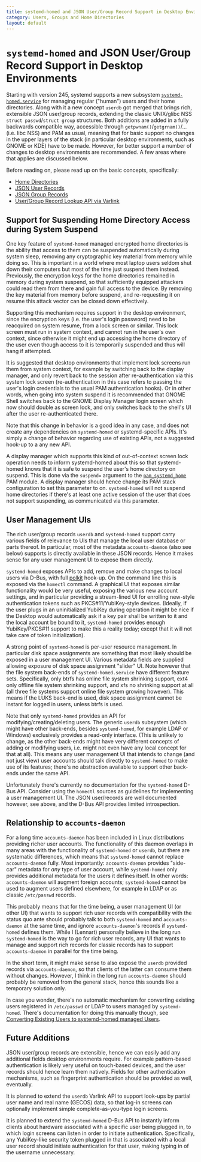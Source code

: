 ```yaml
---
title: systemd-homed and JSON User/Group Record Support in Desktop Environments
category: Users, Groups and Home Directories
layout: default
---
```


# `systemd-homed` and JSON User/Group Record Support in Desktop Environments

Starting with version 245, systemd supports a new subsystem
[`systemd-homed.service`](https://www.freedesktop.org/software/systemd/man/systemd-homed.service.html)
for managing regular ("human") users and their home directories. Along with it
a new concept `userdb` got merged that brings rich, extensible JSON user/group
records, extending the classic UNIX/glibc NSS `struct passwd`/`struct group`
structures. Both additions are added in a fully backwards compatible way,
accessible through `getpwnam()`/`getgrnam()`/… (i.e. libc NSS) and PAM as
usual, meaning that for basic support no changes in the upper layers of the
stack (in particular desktop environments, such as GNOME or KDE) have to be
made. However, for better support a number of changes to desktop environments
are recommended. A few areas where that applies are discussed below.

Before reading on, please read up on the basic concepts, specifically:

* [Home Directories](https://systemd.io/HOME_DIRECTORY)
* [JSON User Records](https://systemd.io/USER_RECORD)
* [JSON Group Records](https://systemd.io/GROUP_RECORD)
* [User/Group Record Lookup API via Varlink](https://systemd.io/USER_GROUP_API)

## Support for Suspending Home Directory Access during System Suspend

One key feature of `systemd-homed` managed encrypted home directories is the
ability that access to them can be suspended automatically during system sleep,
removing any cryptographic key material from memory while doing so. This is
important in a world where most laptop users seldom shut down their computers
but most of the time just suspend them instead. Previously, the encryption keys
for the home directories remained in memory during system suspend, so that
sufficiently equipped attackers could read them from there and gain full access
to the device. By removing the key material from memory before suspend, and
re-requesting it on resume this attack vector can be closed down effectively.

Supporting this mechanism requires support in the desktop environment, since
the encryption keys (i.e. the user's login password) need to be reacquired on
system resume, from a lock screen or similar. This lock screen must run in
system context, and cannot run in the user's own context, since otherwise it
might end up accessing the home directory of the user even though access to it
is temporarily suspended and thus will hang if attempted.

It is suggested that desktop environments that implement lock screens run them
from system context, for example by switching back to the display manager, and
only revert back to the session after re-authentication via this system lock
screen (re-authentication in this case refers to passing the user's login
credentials to the usual PAM authentication hooks). Or in other words, when
going into system suspend it is recommended that GNOME Shell switches back to
the GNOME Display Manager login screen which now should double as screen lock,
and only switches back to the shell's UI after the user re-authenticated there.

Note that this change in behavior is a good idea in any case, and does not
create any dependencies on `systemd-homed` or systemd-specific APIs. It's
simply a change of behavior regarding use of existing APIs, not a suggested
hook-up to a any new API.

A display manager which supports this kind of out-of-context screen lock
operation needs to inform systemd-homed about this so that systemd-homed knows
that it is safe to suspend the user's home directory on suspend. This is done
via the `suspend=` argument to the
[`pam_systemd_home`](https://www.freedesktop.org/software/systemd/man/pam_systemd_home.html)
PAM module. A display manager should hence change its PAM stack configuration
to set this parameter to on. `systemd-homed` will not suspend home directories
if there's at least one active session of the user that does not support
suspending, as communicated via this parameter.

## User Management UIs

The rich user/group records `userdb` and `systemd-homed` support carry various
fields of relevance to UIs that manage the local user database or parts
thereof. In particular, most of the metadata `accounts-daemon` (also see below)
supports is directly available in these JSON records. Hence it makes sense for
any user management UI to expose them directly.

`systemd-homed` exposes APIs to add, remove and make changes to local users via
D-Bus, with full [polkit](https://www.freedesktop.org/software/polkit/docs/latest/)
hook-up. On the command line this is exposed via the
`homectl` command. A graphical UI that exposes similar functionality would be
very useful, exposing the various new account settings, and in particular
providing a stream-lined UI for enrolling new-style authentication tokens such
as PKCS#11/YubiKey-style devices. (Ideally, if the user plugs in an
uninitialized YubiKey during operation it might be nice if the Desktop would
automatically ask if a key pair shall be written to it and the local account be
bound to it, `systemd-homed` provides enough YubiKey/PKCS#11 support to make
this a reality today; except that it will not take care of token
initialization).

A strong point of `systemd-homed` is per-user resource management. In
particular disk space assignments are something that most likely should be
exposed in a user management UI. Various metadata fields are supplied allowing
exposure of disk space assignment "slider" UI. Note however that the file system
back-ends of `systemd-homed.service` have different feature sets. Specifically,
only btrfs has online file system shrinking support, ext4 only offline file
system shrinking support, and xfs no shrinking support at all (all three file
systems support online file system growing however). This means if the LUKS
back-end is used, disk space assignment cannot be instant for logged in users,
unless btrfs is used.

Note that only `systemd-homed` provides an API for modifying/creating/deleting
users. The generic `userdb` subsystem (which might have other back-ends, besides
`systemd-homed`, for example LDAP or Windows) exclusively provides a read-only
interface. (This is unlikely to change, as the other back-ends might have very
different concepts of adding or modifying users, i.e. might not even have any
local concept for that at all). This means any user management UI that intends
to change (and not just view) user accounts should talk directly to
`systemd-homed` to make use of its features; there's no abstraction available
to support other back-ends under the same API.

Unfortunately there's currently no documentation for the `systemd-homed` D-Bus
API. Consider using the `homectl` sources as guidelines for implementing a user
management UI. The JSON user/records are well documented however, see above,
and the D-Bus API provides limited introspection.

## Relationship to `accounts-daemon`

For a long time `accounts-daemon` has been included in Linux distributions
providing richer user accounts. The functionality of this daemon overlaps in
many areas with the functionality of `systemd-homed` or `userdb`, but there are
systematic differences, which means that `systemd-homed` cannot replace
`accounts-daemon` fully. Most importantly: `accounts-daemon` provides
"side-car" metadata for *any* type of user account, while `systemd-homed` only
provides additional metadata for the users it defines itself.  In other words:
`accounts-daemon` will augment foreign accounts; `systemd-homed` cannot be used
to augment users defined elsewhere, for example in LDAP or as classic
`/etc/passwd` records.

This probably means that for the time being, a user management UI (or other UI)
that wants to support rich user records with compatibility with the status quo
ante should probably talk to both `systemd-homed` and `accounts-daemon` at the
same time, and ignore `accounts-daemon`'s records if `systemd-homed` defines
them. While I (Lennart) personally believe in the long run `systemd-homed` is
the way to go for rich user records, any UI that wants to manage and support
rich records for classic records has to support `accounts-daemon` in parallel
for the time being.

In the short term, it might make sense to also expose the `userdb` provided
records via `accounts-daemon`, so that clients of the latter can consume them
without changes. However, I think in the long run `accounts-daemon` should
probably be removed from the general stack, hence this sounds like a temporary
solution only.

In case you wonder, there's no automatic mechanism for converting existing
users registered in `/etc/passwd` or LDAP to users managed by
`systemd-homed`. There's documentation for doing this manually though, see
[Converting Existing Users to systemd-homed managed
Users](https://systemd.io/CONVERTING_TO_HOMED).

## Future Additions

JSON user/group records are extensible, hence we can easily add any additional
fields desktop environments require. For example pattern-based authentication
is likely very useful on touch-based devices, and the user records should hence
learn them natively. Fields for other authentication mechanisms, such as
fingerprint authentication should be provided as well, eventually.

It is planned to extend the `userdb` Varlink API to support look-ups by partial
user name and real name (GECOS) data, so that log-in screens can optionally
implement simple complete-as-you-type login screens.

It is planned to extend the `systemd-homed` D-Bus API to instantly inform clients
about hardware associated with a specific user being plugged in, to which login
screens can listen in order to initiate authentication. Specifically, any
YubiKey-like security token plugged in that is associated with a local user
record should initiate authentication for that user, making typing in of the
username unnecessary.
